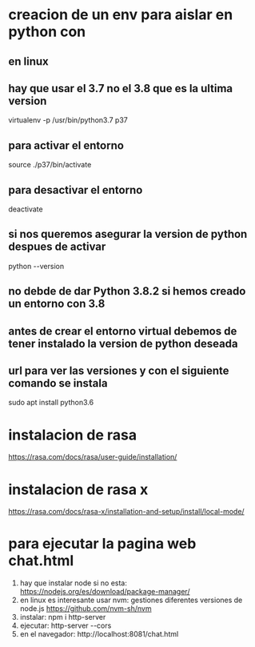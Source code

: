 # creacion de un env para aislar en python con 
## en linux
## hay que usar el 3.7 no el 3.8 que es la ultima version
virtualenv -p /usr/bin/python3.7 p37
## para activar el entorno 
source ./p37/bin/activate
## para desactivar el entorno 
deactivate
## si nos queremos asegurar la version de python despues de activar
python --version
## no debde de dar Python 3.8.2 si hemos creado un entorno con 3.8
## antes de crear el entorno virtual debemos de tener instalado la version de python deseada
## url para ver las versiones y con el siguiente comando se instala
sudo apt install python3.6

# instalacion de rasa
https://rasa.com/docs/rasa/user-guide/installation/

# instalacion de rasa x
https://rasa.com/docs/rasa-x/installation-and-setup/install/local-mode/

# para ejecutar la pagina web chat.html
1. hay que instalar node si no esta: https://nodejs.org/es/download/package-manager/
2. en linux es interesante usar nvm: gestiones diferentes versiones de node.js
        https://github.com/nvm-sh/nvm
3. instalar: npm i http-server 
4. ejecutar: http-server --cors
5. en el navegador: http://localhost:8081/chat.html